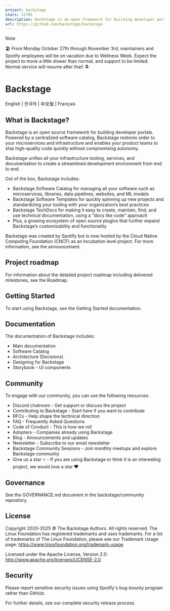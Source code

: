 ```yaml
---
project: backstage
stars: 31705
description: Backstage is an open framework for building developer portals
url: https://github.com/backstage/backstage
---
```


Note

🏖 From Monday October 27th through November 3rd, maintainers and Spotify employees will be on vacation due to Wellness Week. Expect the project to move a little slower than normal, and support to be limited. Normal service will resume after that! 🏝

Backstage
=========

English | 한국어 | 中文版 | Français

What is Backstage?
------------------

Backstage is an open source framework for building developer portals. Powered by a centralized software catalog, Backstage restores order to your microservices and infrastructure and enables your product teams to ship high-quality code quickly without compromising autonomy.

Backstage unifies all your infrastructure tooling, services, and documentation to create a streamlined development environment from end to end.

Out of the box, Backstage includes:

-   Backstage Software Catalog for managing all your software such as microservices, libraries, data pipelines, websites, and ML models
-   Backstage Software Templates for quickly spinning up new projects and standardizing your tooling with your organization’s best practices
-   Backstage TechDocs for making it easy to create, maintain, find, and use technical documentation, using a "docs like code" approach
-   Plus, a growing ecosystem of open source plugins that further expand Backstage’s customizability and functionality

Backstage was created by Spotify but is now hosted by the Cloud Native Computing Foundation (CNCF) as an Incubation level project. For more information, see the announcement.

Project roadmap
---------------

For information about the detailed project roadmap including delivered milestones, see the Roadmap.

Getting Started
---------------

To start using Backstage, see the Getting Started documentation.

Documentation
-------------

The documentation of Backstage includes:

-   Main documentation
-   Software Catalog
-   Architecture (Decisions)
-   Designing for Backstage
-   Storybook - UI components

Community
---------

To engage with our community, you can use the following resources:

-   Discord chatroom - Get support or discuss the project
-   Contributing to Backstage - Start here if you want to contribute
-   RFCs - Help shape the technical direction
-   FAQ - Frequently Asked Questions
-   Code of Conduct - This is how we roll
-   Adopters - Companies already using Backstage
-   Blog - Announcements and updates
-   Newsletter - Subscribe to our email newsletter
-   Backstage Community Sessions - Join monthly meetups and explore Backstage community
-   Give us a star ⭐️ - If you are using Backstage or think it is an interesting project, we would love a star ❤️

Governance
----------

See the GOVERNANCE.md document in the backstage/community repository.

License
-------

Copyright 2020-2025 © The Backstage Authors. All rights reserved. The Linux Foundation has registered trademarks and uses trademarks. For a list of trademarks of The Linux Foundation, please see our Trademark Usage page: https://www.linuxfoundation.org/trademark-usage

Licensed under the Apache License, Version 2.0: http://www.apache.org/licenses/LICENSE-2.0

Security
--------

Please report sensitive security issues using Spotify's bug-bounty program rather than GitHub.

For further details, see our complete security release process.
